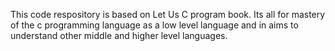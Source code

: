 This code respository is based on Let Us C program book. Its all for mastery of the  c programming language as a low level language and in aims to understand other middle and higher level languages.
